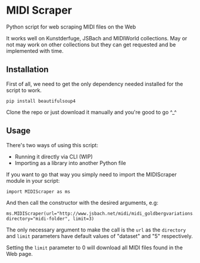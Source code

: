# MIDI Scraper
Python script for web scraping MIDI files on the Web 

It works well on Kunstderfuge, JSBach and MIDIWorld collections. May or not may work on other collections but they can get requested and be implemented with time.
## Installation
First of all, we need to get the only dependency needed installed for the script to work.
```
pip install beautifulsoup4
```
Clone the repo or just download it manually and you're good to go ^_^
## Usage

There's two ways of using this script:
- Running it directly via CLI (WIP)
- Importing as a library into another Python file

If you want to go that way you simply need to import the MIDIScraper module in your script:
```
import MIDIScraper as ms
```
And then call the constructor with the desired arguments, e.g:
```
ms.MIDIScraper(url="http://www.jsbach.net/midi/midi_goldbergvariations.html", directory="midi-folder", limit=3)
```
The only necessary argument to make the call is the `url` as the `directory` and `limit` parameters have default values of "dataset" and "5" respectively.

Setting the `limit` parameter to 0 will download all MIDI files found in the Web page.

  

